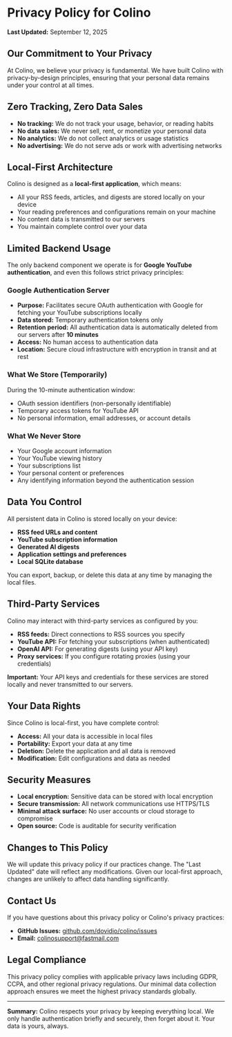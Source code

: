 # Privacy Policy for Colino

**Last Updated:** September 12, 2025

## Our Commitment to Your Privacy

At Colino, we believe your privacy is fundamental. We have built Colino with privacy-by-design principles, ensuring that your personal data remains under your control at all times.

## Zero Tracking, Zero Data Sales

- **No tracking:** We do not track your usage, behavior, or reading habits
- **No data sales:** We never sell, rent, or monetize your personal data
- **No analytics:** We do not collect analytics or usage statistics
- **No advertising:** We do not serve ads or work with advertising networks

## Local-First Architecture

Colino is designed as a **local-first application**, which means:

- All your RSS feeds, articles, and digests are stored locally on your device
- Your reading preferences and configurations remain on your machine
- No content data is transmitted to our servers
- You maintain complete control over your data

## Limited Backend Usage

The only backend component we operate is for **Google YouTube authentication**, and even this follows strict privacy principles:

### Google Authentication Server
- **Purpose:** Facilitates secure OAuth authentication with Google for fetching your YouTube subscriptions locally
- **Data stored:** Temporary authentication tokens only
- **Retention period:** All authentication data is automatically deleted from our servers after **10 minutes**
- **Access:** No human access to authentication data
- **Location:** Secure cloud infrastructure with encryption in transit and at rest

### What We Store (Temporarily)
During the 10-minute authentication window:
- OAuth session identifiers (non-personally identifiable)
- Temporary access tokens for YouTube API
- No personal information, email addresses, or account details

### What We Never Store
- Your Google account information
- Your YouTube viewing history
- Your subscriptions list
- Your personal content or preferences
- Any identifying information beyond the authentication session

## Data You Control

All persistent data in Colino is stored locally on your device:

- **RSS feed URLs and content**
- **YouTube subscription information**
- **Generated AI digests**
- **Application settings and preferences**
- **Local SQLite database**

You can export, backup, or delete this data at any time by managing the local files.

## Third-Party Services

Colino may interact with third-party services as configured by you:

- **RSS feeds:** Direct connections to RSS sources you specify
- **YouTube API:** For fetching your subscriptions (when authenticated)
- **OpenAI API:** For generating digests (using your API key)
- **Proxy services:** If you configure rotating proxies (using your credentials)

**Important:** Your API keys and credentials for these services are stored locally and never transmitted to our servers.

## Your Data Rights

Since Colino is local-first, you have complete control:

- **Access:** All your data is accessible in local files
- **Portability:** Export your data at any time
- **Deletion:** Delete the application and all data is removed
- **Modification:** Edit configurations and data as needed

## Security Measures

- **Local encryption:** Sensitive data can be stored with local encryption
- **Secure transmission:** All network communications use HTTPS/TLS
- **Minimal attack surface:** No user accounts or cloud storage to compromise
- **Open source:** Code is auditable for security verification

## Changes to This Policy

We will update this privacy policy if our practices change. The "Last Updated" date will reflect any modifications. Given our local-first approach, changes are unlikely to affect data handling significantly.

## Contact Us

If you have questions about this privacy policy or Colino's privacy practices:

- **GitHub Issues:** [github.com/dovidio/colino/issues](https://github.com/dovidio/colino/issues)
- **Email:** [colinosupport@fastmail.com](mailto:colinosupport@fastmail.com)

## Legal Compliance

This privacy policy complies with applicable privacy laws including GDPR, CCPA, and other regional privacy regulations. Our minimal data collection approach ensures we meet the highest privacy standards globally.

---

**Summary:** Colino respects your privacy by keeping everything local. We only handle authentication briefly and securely, then forget about it. Your data is yours, always.
